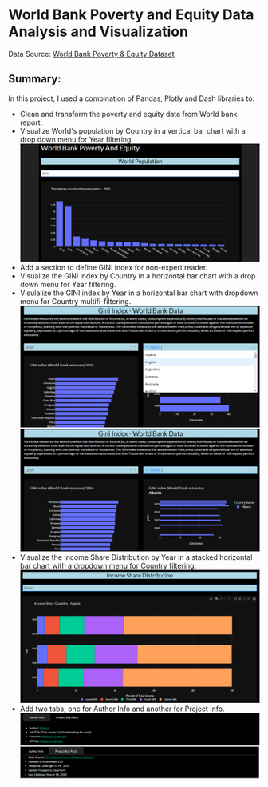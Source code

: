 # World Bank Poverty and Equity Data Analysis and Visualization

Data Source: [World Bank Poverty & Equity Dataset](https://datacatalog.worldbank.org/dataset/poverty-and-equity-database)

## Summary:
In this project, I used a combination of Pandas, Plotly and Dash libraries to:
- Clean and transform the poverty and equity data from World bank report.
- Visualize World's population by Country in a vertical bar chart with a drop down menu for Year filtering.
![](assets/Capture1.PNG)
- Add a section to define GINI index for non-expert reader.
- Visualize the GINI index by Country in a horizontal bar chart with a drop down menu for Year filtering.
- Visulalize the GINI index by Year in a horizontal bar chart with dropdown menu for Country multifi-filtering.
![](assets/Capture3.PNG)
![](assets/Capture4.PNG)
- Visualize the Income Share Distribution by Year in a stacked horizontal bar chart with a dropdown menu for Country filtering.
![](assets/Capture5.PNG)
- Add two tabs; one for Author Info and another for Project Info.
![](assets/Capture6.PNG)

 
